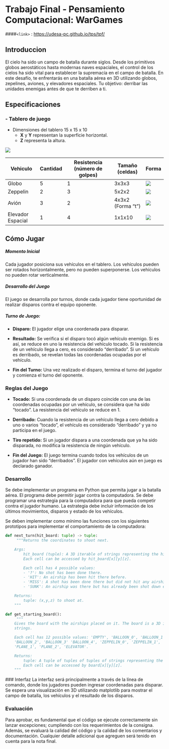 # Trabajo Final - Pensamiento Computacional: WarGames 

####`<link>` : <https://udesa-pc.github.io/tps/tpf/> 
##  Introduccion
El cielo ha sido un campo de batalla durante siglos. Desde los primitivos globos aerostáticos hasta modernas naves espaciales, el control de los cielos ha sido vital para establecer la supremacía en el campo de batalla. En este desafío, te enfrentarás en una batalla aérea en 3D utilizando globos, zepelines, aviones, y elevadores espaciales. Tu objetivo: derribar las unidades enemigas antes de que te derriben a ti.

## Especificaciones
### - Tablero de juego
+ Dimensiones del tablero  15 x 15 x 10
	+ **X**  y **Y**  representan la superficie horizontal.
	+ **Z**  representa la altura.
 
![](https://udesa-pc.github.io/tps/tpf/img/board.png)


| Vehiculo  | Cantidad | Resistencia (número de golpes) | Tamaño (celdas) | Forma |
| ------------- | ------------- | ------------- | ------------- | ------------- |
| Globo  | 5 | 1 | 3x3x3 | ![](https://udesa-pc.github.io/tps/tpf/img/balloon.png) |
| Zeppelin  | 2 | 3 | 5x2x2 | ![](https://udesa-pc.github.io/tps/tpf/img/zeppelin.png) |
| Avión  | 3 | 2 | 4x3x2 (Forma “t”) | ![](https://udesa-pc.github.io/tps/tpf/img/plane.png) |
| Elevador Espacial  | 1 | 4 | 1x1x10 | ![](https://udesa-pc.github.io/tps/tpf/img/elevator.png) |

## Cómo Jugar
##### Momento Inicial
Cada jugador posiciona sus vehículos en el tablero. Los vehículos pueden ser rotados horizontalmente, pero no pueden superponerse. Los vehículos no pueden rotar verticalmente.

##### Desarrollo del Juego
El juego se desarrolla por turnos, donde cada jugador tiene oportunidad de realizar disparos contra el equipo oponente.

##### Turno de Juego:
+ **Disparo:** El jugador elige una coordenada para disparar.

+ **Resultado:** Se verifica si el disparo tocó algún vehículo enemigo. Si es así, se reduce en uno la resistencia del vehículo tocado. Si la resistencia de un vehículo llega a cero, es considerado “derribado”. Si un vehículo es derribado, se revelan todas las coordenadas ocupadas por el vehículo.

+ **Fin del Turno:** Una vez realizado el disparo, termina el turno del jugador y comienza el turno del oponente.

### Reglas del Juego
+ **Tocado:** Si una coordenada de un disparo coincide con una de las coordenadas ocupadas por un vehículo, se considera que ha sido “tocado”. La resistencia del vehículo se reduce en 1.

+ **Derribado:** Cuando la resistencia de un vehículo llega a cero debido a uno o varios “tocado”, el vehículo es considerado “derribado” y ya no participa en el juego.

+ **Tiro repetido:** Si un jugador dispara a una coordenada que ya ha sido disparada, no modifica la resistencia de ningún vehículo.

+ **Fin del Juego:** El juego termina cuando todos los vehículos de un jugador han sido “derribados”. El jugador con vehículos aún en juego es declarado ganador.

### Desarrollo
Se debe implementar un programa en Python que permita jugar a la batalla aérea. El programa debe permitir jugar contra la computadora. Se debe programar una estrategia para la computadora para que pueda competir contra el jugador humano. La estrategia debe incluír información de los últimos movimientos, disparos y estado de los vehículos.

Se deben implementar como mínimo las funciones con los siguientes prototipos para implementar el comportamiento de la computadora:

```python
def next_turn(hit_board: tuple) -> tuple:
   	 """Returns the coordinates to shoot next.

    Args:
        hit_board (tuple): A 3D iterable of strings representing the hit board.
        Each cell can be accessed by hit_board[x][y][z].

        Each cell has 4 possible values:
        - '?': No shot has been done there.
        - 'HIT': An airship has been hit there before.
        - 'MISS': A shot has been done there but did not hit any airship.
        - 'SUNK': An airship was there but has already been shot down entirely.

    Returns:
        tuple: (x,y,z) to shoot at.
    """
```
</pre>

```python
def get_starting_board():
   	 """
    Gives the board with the airships placed on it. The board is a 3D iterable of 
    strings. 

    Each cell has 12 possible values: 'EMPTY', 'BALLOON_0', 'BALLOON_1',
    'BALLOON_2', 'BALLOON_3' 'BALLOON_4', 'ZEPPELIN_0', 'ZEPPELIN_1', 'PLANE_0',
    'PLANE_1', 'PLANE_2', 'ELEVATOR'.

    Returns:
        tuple: A tuple of tuples of tuples of strings representing the board.
        Each cell can be accessed by board[x][y][z].
    """
```
</pre>
### Interfaz
La interfaz será principalmente a través de la línea de comando, donde los jugadores pueden ingresar coordenadas para disparar. Se espera una visualización en 3D utilizando matplotlib para mostrar el campo de batalla, los vehículos y el resultado de los disparos.

### Evaluación
Para aprobar, es fundamental que el código se ejecute correctamente sin lanzar excepciones; cumpliendo con los requerimientos de la consigna. Además, se evaluará la calidad del código y la calidad de los comentarios y documentación. Cualquier detalle adicional que agreguen será tenido en cuenta para la nota final.
